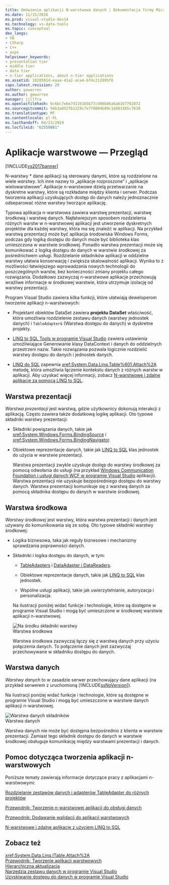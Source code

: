 ```yaml
---
title: Omówienie aplikacji N-warstwowa danych | Dokumentacja firmy Microsoft
ms.date: 11/15/2016
ms.prod: visual-studio-dev14
ms.technology: vs-data-tools
ms.topic: conceptual
dev_langs:
- VB
- CSharp
- C++
- aspx
helpviewer_keywords:
- presentation tier
- middle tier
- data tier
- n-tier applications, about n-tier applications
ms.assetid: 1020581d-eaaa-41a2-aca4-bf4c212895f6
caps.latest.revision: 29
author: gewarren
ms.author: gewarren
manager: jillfra
ms.openlocfilehash: bc6bc7e6e7d11b1b5b77cd90b86a6a6167702872
ms.sourcegitcommit: 94b3a052fb1229c7e7f8804b09c1d403385c7630
ms.translationtype: MT
ms.contentlocale: pl-PL
ms.lasthandoff: 04/23/2019
ms.locfileid: "62559881"
---
```

# <a name="n-tier-data-applications-overview"></a>Aplikacje warstwowe — Przegląd
[!INCLUDE[vs2017banner](../includes/vs2017banner.md)]

N-warstwy * dane aplikacji są sterowany danymi, które są rozdzielone na wiele *warstwy*. Ich inne nazwy to „aplikacje rozproszone” i „aplikacje wielowarstwowe”. Aplikacje n-warstwowe dzielą przetwarzanie na dyskretne warstwy, które są rozkładane między klienta i serwer. Podczas tworzenia aplikacji uzyskujących dostęp do danych należy jednoznacznie odseparować różne warstwy tworzące aplikację.  
  
 Typowa aplikacja n-warstwowa zawiera warstwę prezentacji, warstwę środkową i warstwę danych. Najłatwiejszym sposobem rozdzielenia różnych warstw w n-warstwowej aplikacji jest utworzenie dyskretnych projektów dla każdej warstwy, która ma się znaleźć w aplikacji. Na przykład warstwą prezentacji może być aplikacja środowiska Windows Forms, podczas gdy logiką dostępu do danych może być biblioteka klas umieszczona w warstwie środkowej. Ponadto warstwa prezentacji może się komunikować z logiką dostępu do danych w warstwie środkowej za pośrednictwem usługi. Rozdzielanie składników aplikacji w oddzielne warstwy ułatwia konserwację i zwiększa skalowalność aplikacji. Wynika to z możliwości łatwiejszego wprowadzania nowych technologii do poszczególnych warstw, bez konieczności zmiany projektu całego rozwiązania. Dodatkowo zazwyczaj n-warstwowe aplikacje przechowują wrażliwe informacje w środkowej warstwie, która utrzymuje izolację od warstwy prezentacji.  
  
 Program Visual Studio zawiera kilka funkcji, które ułatwiają deweloperom tworzenie aplikacji n-warstwowych:  
  
- Projektant obiektów DataSet zawiera **projektu DataSet** właściwość, która umożliwia rozdzielenie zestawu danych (warstwy jednostek danych) i `TableAdapter`s (Warstwa dostępu do danych) w dyskretne projekty.  
  
- [LINQ to SQL Tools w programie Visual Studio](../data-tools/linq-to-sql-tools-in-visual-studio2.md) zawiera ustawienia umożliwiające Generowanie klasy DataContext i danych do oddzielnych przestrzeni nazw. Takie rozwiązania pozwala logicznie rozdzielić warstwy dostępu do danych i jednostek danych.  
  
- [LINQ do SQL](http://msdn.microsoft.com/library/73d13345-eece-471a-af40-4cc7a2f11655) zapewnia <xref:System.Data.Linq.Table%601.Attach%2A> metodę, która umożliwia łączenie kontekstu danych z różnych warstw w aplikacji. Aby uzyskać więcej informacji, zobacz [N-warstwowe i zdalne aplikacje za pomocą LINQ to SQL](http://msdn.microsoft.com/library/854a1cdd-53cb-45f5-83ca-63962a9b3598).  
  
## <a name="presentation-tier"></a>Warstwa prezentacji  
 *Warstwa prezentacji* jest warstwą, gdzie użytkownicy dokonują interakcji z aplikacją. Często zawiera także dodatkową logikę aplikacji. Oto typowe składniki warstwy prezentacji:  
  
- Składniki powiązania danych, takie jak <xref:System.Windows.Forms.BindingSource> i <xref:System.Windows.Forms.BindingNavigator>.  
  
- Obiektowe reprezentacje danych, takie jak [LINQ to SQL](http://msdn.microsoft.com/library/73d13345-eece-471a-af40-4cc7a2f11655) klas jednostek do użycia w warstwie prezentacji.  
  
  Warstwa prezentacji zwykle uzyskuje dostęp do warstwy środkowej za pomocą odwołania do usługi (na przykład [Windows Communication Foundation i usługi danych WCF w programie Visual Studio](../data-tools/windows-communication-foundation-services-and-wcf-data-services-in-visual-studio.md) aplikacji). Warstwa prezentacji nie uzyskuje bezpośredniego dostępu do warstwy danych. Warstwa prezentacji komunikuje się z warstwą danych za pomocą składnika dostępu do danych w warstwie środkowej.  
  
## <a name="middle-tier"></a>Warstwa środkowa  
 *Warstwy środkowej* jest warstwy, która warstwa prezentacji i danych jest używany do komunikowania się ze sobą. Oto typowe składniki warstwy środkowej:  
  
- Logika biznesowa, taka jak reguły biznesowe i mechanizmy sprawdzania poprawności danych.  
  
- Składniki i logika dostępu do danych, w tym:  
  
  - [TableAdapters](http://msdn.microsoft.com/library/09416de9-134c-4dc7-8262-6c8d81e3f364) i [DataAdapter i DataReaders](http://msdn.microsoft.com/library/cc952ca2-ec19-46ab-9189-15174b52cb74).  
  
  - Obiektowe reprezentacje danych, takie jak [LINQ to SQL](http://msdn.microsoft.com/library/73d13345-eece-471a-af40-4cc7a2f11655) klas jednostek.  
  
  - Wspólne usługi aplikacji, takie jak uwierzytelnianie, autoryzacja i personalizacja.  
  
  Na ilustracji poniżej widać funkcje i technologie, które są dostępne w programie Visual Studio i mogą być umieszczone w środkowej warstwie aplikacji n-warstwowej.  
  
  ![Na środku składniki warstwy](../data-tools/media/ntiermid.png "NtierMid")  
  Warstwa środkowa  
  
  Warstwa środkowa zazwyczaj łączy się z warstwą danych przy użyciu połączenia danych. To połączenie danych jest zazwyczaj przechowywane w składniku dostępu do danych.  
  
## <a name="data-tier"></a>Warstwa danych  
 *Warstwy danych* to w zasadzie serwer przechowujący dane aplikacji (na przykład serwerem z uruchomioną [!INCLUDE[ssNoVersion](../includes/ssnoversion-md.md)]).  
  
 Na ilustracji poniżej widać funkcje i technologie, które są dostępne w programie Visual Studio i mogą być umieszczone w warstwie danych aplikacji n-warstwowej.  
  
 ![Warstwa danych składników](../data-tools/media/ntierdatatier.png "ntierdatatier")  
Warstwa danych  
  
 Warstwa danych nie może być dostępna bezpośrednio z klienta w warstwie prezentacji. Zamiast tego składnik dostępu do danych w warstwie środkowej obsługuje komunikację między warstwami prezentacji i danych.  
  
## <a name="help-for-n-tier-development"></a>Pomoc dotycząca tworzenia aplikacji n-warstwowych  
 Poniższe tematy zawierają informacje dotyczące pracy z aplikacjami n-warstwowymi:  
  
 [Rozdzielanie zestawów danych i adapterów TableAdapter do różnych projektów](../data-tools/separate-datasets-and-tableadapters-into-different-projects.md)  
  
 [Przewodnik: Tworzenie n-warstwowej aplikacji do obsługi danych](../data-tools/walkthrough-creating-an-n-tier-data-application.md)  
  
 [Przewodnik: Dodawanie walidacji do aplikacji warstwowych](http://msdn.microsoft.com/library/b35d072c-31f0-49ba-a225-69177592c265)  
  
 [N-warstwowe i zdalne aplikacje z użyciem LINQ to SQL](http://msdn.microsoft.com/library/854a1cdd-53cb-45f5-83ca-63962a9b3598)  
  
## <a name="see-also"></a>Zobacz też  
 <xref:System.Data.Linq.ITable.Attach%2A>   
 [Przewodnik: Tworzenie aplikacji warstwowych](../data-tools/walkthrough-creating-an-n-tier-data-application.md)   
 [Hierarchiczna aktualizacja](../data-tools/hierarchical-update.md)   
 [Narzędzia zestawu danych w programie Visual Studio](../data-tools/dataset-tools-in-visual-studio.md)   
 [Uzyskiwanie dostępu do danych w programie Visual Studio](../data-tools/accessing-data-in-visual-studio.md)

